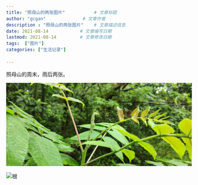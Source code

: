 ```yaml
---
title: "照母山的两张图片"           # 文章标题
author: "gcgan"              # 文章作者
description : "照母山的两张图片"    # 文章描述信息
date: 2021-08-14            # 文章编写日期
lastmod: 2021-08-14         # 文章修改日期
tags:  ["图片"]
categories: ["生活记录"]

---
```

照母山的周末，雨后两张。

<!--more-->

![芽](/images/芽.jpg)

![根](/images/根.jpg)
